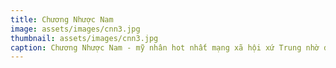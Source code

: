 ```yaml
---
title: Chương Nhược Nam
image: assets/images/cnn3.jpg
thumbnail: assets/images/cnn3.jpg
caption: Chương Nhược Nam - mỹ nhân hot nhất mạng xã hội xứ Trung nhờ được thiếu gia Vương Tư Thông chú ý và bấm nút follow  
---
```

